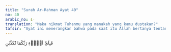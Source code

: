 ```yaml
---
title: "Surah Ar-Rahman Ayat 40"
no: 40
arabic_no: ٤٠
translation: "Maka nikmat Tuhanmu yang manakah yang kamu dustakan?"
tafsir: "Ayat ini menerangkan bahwa pada saat itu Allah bertanya tentang nikmat mana lagi yang kamu dustakan, terutama nikmat yang telah Allah berikan pada hari ini. Allah juga mengingatkan tentang kabar derita dan peringatan pedih yang telah disampaikanNya, yaitu agar manusia meninggalkan dan menjauhi perbuatan dosa."
---
```

فَبِاَيِّ اٰلَاۤءِ رَبِّكُمَا تُكَذِّبٰنِ  